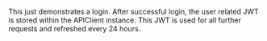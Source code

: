 This just demonstrates a login. After successful login, the user related JWT is stored within the APIClient instance. This JWT is used for all further requests and refreshed every 24 hours.